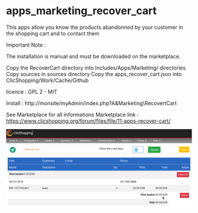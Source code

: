 # apps_marketing_recover_cart


This apps allow you know the products abandonned by your customer in the shopping cart and to contact them

Important Note :

 
The installation is manual and must be downloaded on the marketplace.

Copy the RecoverCart directory into  Includes/Apps/Marketing/ directories
Copy sources in sources directory
Copy the apps_recover_cart.json into ClicShopping/Work/Cache/Github

licence  : GPL 2 - MIT

Install :
http://monsite/myAdmin/index.php?A&Marketing\RecovertCart

See Marketplace for all informations
Marketplace link : https://www.clicshopping.org/forum/files/file/11-apps-recover-cart/

![recovercart](https://github.com/ClicShoppingOfficialModulesV3/apps_marketing_recover_cart/blob/master/ModuleInfosJson/recover.png)